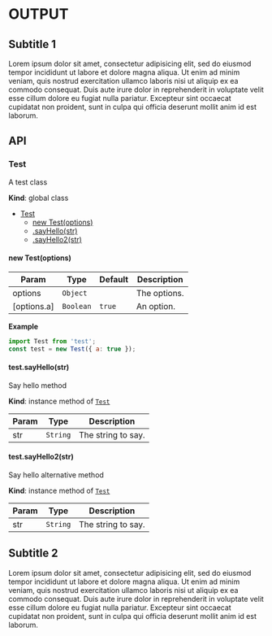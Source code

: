 # OUTPUT

## Subtitle 1

Lorem ipsum dolor sit amet, consectetur adipisicing elit, sed do eiusmod
tempor incididunt ut labore et dolore magna aliqua. Ut enim ad minim veniam,
quis nostrud exercitation ullamco laboris nisi ut aliquip ex ea commodo
consequat. Duis aute irure dolor in reprehenderit in voluptate velit esse
cillum dolore eu fugiat nulla pariatur. Excepteur sint occaecat cupidatat non
proident, sunt in culpa qui officia deserunt mollit anim id est laborum.

## API

<!-- api -->

<a name="Test"></a>

### Test
A test class

**Kind**: global class  

* [Test](#Test)
    * [new Test(options)](#new_Test_new)
    * [.sayHello(str)](#Test+sayHello)
    * [.sayHello2(str)](#Test+sayHello2)

<a name="new_Test_new"></a>

#### new Test(options)

| Param | Type | Default | Description |
| --- | --- | --- | --- |
| options | <code>Object</code> |  | The options. |
| [options.a] | <code>Boolean</code> | <code>true</code> | An option. |

**Example**  
```js
import Test from 'test';
const test = new Test({ a: true });
```
<a name="Test+sayHello"></a>

#### test.sayHello(str)
Say hello method

**Kind**: instance method of [<code>Test</code>](#Test)  

| Param | Type | Description |
| --- | --- | --- |
| str | <code>String</code> | The string to say. |

<a name="Test+sayHello2"></a>

#### test.sayHello2(str)
Say hello alternative method

**Kind**: instance method of [<code>Test</code>](#Test)  

| Param | Type | Description |
| --- | --- | --- |
| str | <code>String</code> | The string to say. |


<!-- apistop -->

## Subtitle 2

Lorem ipsum dolor sit amet, consectetur adipisicing elit, sed do eiusmod
tempor incididunt ut labore et dolore magna aliqua. Ut enim ad minim veniam,
quis nostrud exercitation ullamco laboris nisi ut aliquip ex ea commodo
consequat. Duis aute irure dolor in reprehenderit in voluptate velit esse
cillum dolore eu fugiat nulla pariatur. Excepteur sint occaecat cupidatat non
proident, sunt in culpa qui officia deserunt mollit anim id est laborum.



